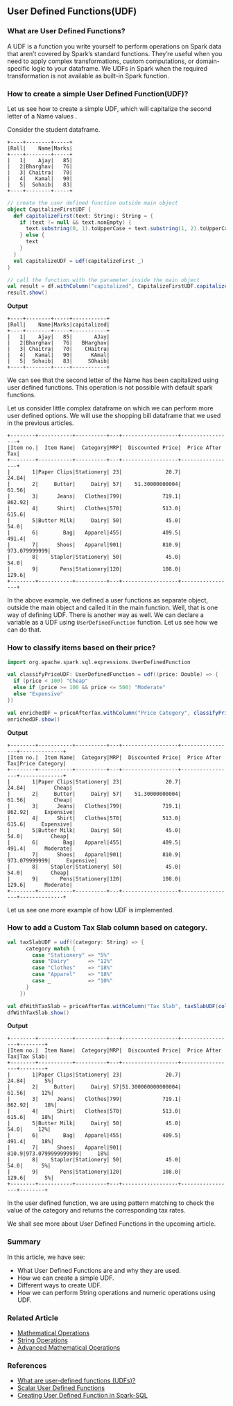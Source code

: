## User Defined Functions(UDF)

### What are User Defined Functions?
A UDF is a function you write yourself to perform operations on Spark data that aren’t covered by Spark’s standard functions. They’re useful when you need to apply complex transformations, custom computations, or domain-specific logic to your dataframe.
We UDFs in Spark when the required transformation is not available as built-in Spark function.

### How to create a simple User Defined Function(UDF)?
Let us see how to create a simple UDF, which will capitalize the second letter of a Name values .

Consider the student dataframe.
```text
+----+--------+-----+
|Roll|    Name|Marks|
+----+--------+-----+
|   1|    Ajay|   85|
|   2|Bharghav|   76|
|   3| Chaitra|   70|
|   4|   Kamal|   90|
|   5|  Sohaib|   83|
+----+--------+-----+
```
```scala
// create the user defined function outside main object
object CapitalizeFirstUDF {
  def capitalizeFirst(text: String): String = {
    if (text != null && text.nonEmpty) {
      text.substring(0, 1).toUpperCase + text.substring(1, 2).toUpperCase + text.substring(2).toLowerCase
    } else {
      text
    }
  }
  val capitalizeUDF = udf(capitalizeFirst _)
}
```
```scala
// call the function with the parameter inside the main object
val result = df.withColumn("capitalized", CapitalizeFirstUDF.capitalizeUDF(col("Name")))
result.show()
```
**Output**
```text
+----+--------+-----+-----------+
|Roll|    Name|Marks|capitalized|
+----+--------+-----+-----------+
|   1|    Ajay|   85|       AJay|
|   2|Bharghav|   76|   BHarghav|
|   3| Chaitra|   70|    CHaitra|
|   4|   Kamal|   90|      KAmal|
|   5|  Sohaib|   83|     SOhaib|
+----+--------+-----+-----------+
```
We can see that the second letter of the Name has been capitalized using user defined functions. This operation is not possible with default spark functions.

Let us consider little complex dataframe on which we can perform more user defined options. We will use the shopping bill dataframe that we used in the previous articles.
```text
+--------+-----------+----------+---+------------------+-----------------+
|Item no.|  Item Name|  Category|MRP|  Discounted Price|  Price After Tax|
+--------+-----------+----------+---+------------------+-----------------+
|       1|Paper Clips|Stationery| 23|              20.7|            24.84|
|       2|     Butter|     Dairy| 57|    51.30000000004|            61.56|
|       3|      Jeans|   Clothes|799|             719.1|           862.92|
|       4|      Shirt|   Clothes|570|             513.0|            615.6|
|       5|Butter Milk|     Dairy| 50|              45.0|             54.0|
|       6|        Bag|   Apparel|455|             409.5|            491.4|
|       7|      Shoes|   Apparel|901|             810.9|    973.079999999|
|       8|    Stapler|Stationery| 50|              45.0|             54.0|
|       9|       Pens|Stationery|120|             108.0|            129.6|
+--------+-----------+----------+---+------------------+-----------------+
```
In the above example, we defined a user functions as separate object, outside the main object and called it in the main function. 
Well, that is one way of defining UDF. There is another way as well. We can declare a variable as a UDF using `UserDefinedFunction` function. Let us see how we can do that.

### How to classify items based on their price?
```scala
import org.apache.spark.sql.expressions.UserDefinedFunction

val classifyPriceUDF: UserDefinedFunction = udf((price: Double) => {
  if (price < 100) "Cheap"
  else if (price >= 100 && price <= 500) "Moderate"
  else "Expensive"
})

val enrichedDF = priceAfterTax.withColumn("Price Category", classifyPriceUDF(col("Price After Tax")))
enrichedDF.show()
```
**Output**
```text
+--------+-----------+----------+---+------------------+-----------------+--------------+
|Item no.|  Item Name|  Category|MRP|  Discounted Price|  Price After Tax|Price Category|
+--------+-----------+----------+---+------------------+-----------------+--------------+
|       1|Paper Clips|Stationery| 23|              20.7|            24.84|         Cheap|
|       2|     Butter|     Dairy| 57|    51.30000000004|            61.56|         Cheap|
|       3|      Jeans|   Clothes|799|             719.1|           862.92|     Expensive|
|       4|      Shirt|   Clothes|570|             513.0|            615.6|     Expensive|
|       5|Butter Milk|     Dairy| 50|              45.0|             54.0|         Cheap|
|       6|        Bag|   Apparel|455|             409.5|            491.4|      Moderate|
|       7|      Shoes|   Apparel|901|             810.9|    973.079999999|     Expensive|
|       8|    Stapler|Stationery| 50|              45.0|             54.0|         Cheap|
|       9|       Pens|Stationery|120|             108.0|            129.6|      Moderate|
+--------+-----------+----------+---+------------------+-----------------+--------------+
```

Let us see one more example of how UDF is implemented.

### How to add a Custom Tax Slab column based on category.
```scala
val taxSlabUDF = udf((category: String) => {
      category match {
        case "Stationery" => "5%"
        case "Dairy"      => "12%"
        case "Clothes"    => "18%"
        case "Apparel"    => "18%"
        case _            => "10%"
      }
    })

val dfWithTaxSlab = priceAfterTax.withColumn("Tax Slab", taxSlabUDF(col("Category")))
dfWithTaxSlab.show()
```
**Output**
```text
+--------+-----------+----------+---+------------------+-----------------+--------+
|Item no.|  Item Name|  Category|MRP|  Discounted Price|  Price After Tax|Tax Slab|
+--------+-----------+----------+---+------------------+-----------------+--------+
|       1|Paper Clips|Stationery| 23|              20.7|            24.84|      5%|
|       2|     Butter|     Dairy| 57|51.300000000000004|            61.56|     12%|
|       3|      Jeans|   Clothes|799|             719.1|           862.92|     18%|
|       4|      Shirt|   Clothes|570|             513.0|            615.6|     18%|
|       5|Butter Milk|     Dairy| 50|              45.0|             54.0|     12%|
|       6|        Bag|   Apparel|455|             409.5|            491.4|     18%|
|       7|      Shoes|   Apparel|901|             810.9|973.0799999999999|     18%|
|       8|    Stapler|Stationery| 50|              45.0|             54.0|      5%|
|       9|       Pens|Stationery|120|             108.0|            129.6|      5%|
+--------+-----------+----------+---+------------------+-----------------+--------+
```
In the user defined function, we are using pattern matching to check the value of the category and returns the corresponding tax rates.

We shall see more about User Defined Functions in the upcoming article.

### Summary
In this article, we have see:
- What User Defined Functions are and why they are used.
- How we can create a simple UDF.
- Different ways to create UDF.
- How we can perform String operations and numeric operations using UDF.
 
### Related Article
- [Mathematical Operations](@/docs/spark/mathematical-operations.md)
- [String Operations](@/docs/spark/string-operations.md)
- [Advanced Mathematical Operations](@/docs/spark/advanced-mathematical-operations.md)


### References
- [What are user-defined functions (UDFs)?](https://docs.databricks.com/aws/en/udf/)
- [Scalar User Defined Functions](https://spark.apache.org/docs/3.5.2/sql-ref-functions-udf-scalar.html)
- [Creating User Defined Function in Spark-SQL](https://stackoverflow.com/questions/25031129/creating-user-defined-function-in-spark-sql)


